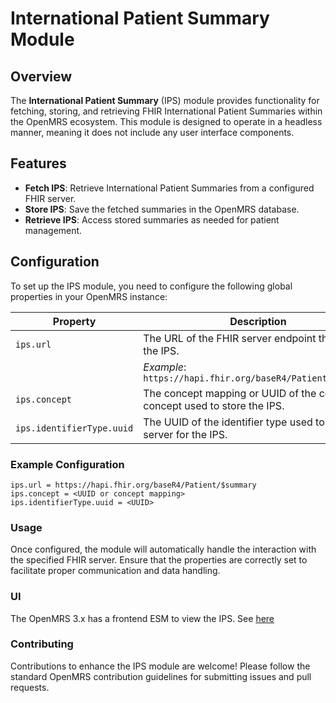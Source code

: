 # International Patient Summary Module

## Overview

The **International Patient Summary** (IPS) module provides functionality for fetching, storing, and retrieving FHIR International Patient Summaries within the OpenMRS ecosystem. This module is designed to operate in a headless manner, meaning it does not include any user interface components.

## Features

- **Fetch IPS**: Retrieve International Patient Summaries from a configured FHIR server.
- **Store IPS**: Save the fetched summaries in the OpenMRS database.
- **Retrieve IPS**: Access stored summaries as needed for patient management.

## Configuration

To set up the IPS module, you need to configure the following global properties in your OpenMRS instance:

| Property                      | Description                                                                                     |
|-------------------------------|-------------------------------------------------------------------------------------------------|
| `ips.url`                     | The URL of the FHIR server endpoint that returns the IPS.                                      |
|                               | *Example*: `https://hapi.fhir.org/baseR4/Patient/$summary`                                   |
| `ips.concept`                 | The concept mapping or UUID of the complex concept used to store the IPS.                     |
| `ips.identifierType.uuid`     | The UUID of the identifier type used to query the server for the IPS.                          |

### Example Configuration

```plaintext
ips.url = https://hapi.fhir.org/baseR4/Patient/$summary
ips.concept = <UUID or concept mapping>
ips.identifierType.uuid = <UUID>
```

### Usage
Once configured, the module will automatically handle the interaction with the specified FHIR server. Ensure that the properties are correctly set to facilitate proper communication and data handling.

### UI
The OpenMRS 3.x has a frontend ESM to view the IPS. See [here](https://github.com/I-TECH-UW/openmrs-esm-ips)

### Contributing
Contributions to enhance the IPS module are welcome! Please follow the standard OpenMRS contribution guidelines for submitting issues and pull requests.

